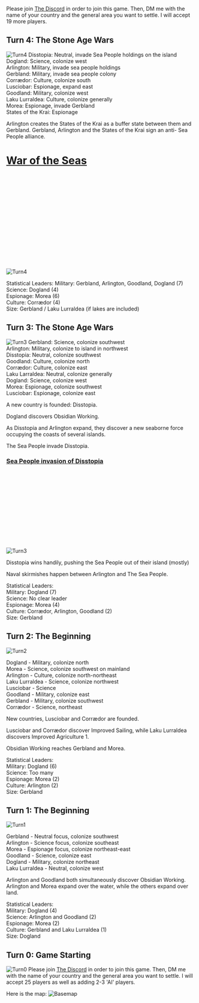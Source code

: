 Please join [The Discord](https://discord.gg/q8DEdhR) in order to join this game. Then, DM me with the name of your country and the general area you want to settle. I will accept 19 more players.
## Turn 4: The Stone Age Wars
![Turn4](assets/Turn4a.png)
Disstopia: Neutral, invade Sea People holdings on the island<br/>
Dogland: Science, colonize west<br/>
Arlington: Military, invade sea people holdings<br/>
Gerbland: Military, invade sea people colony<br/>
Corrædor: Culture, colonize south<br/>
Lusciobar: Espionage, expand east<br/>
Goodland: Military, colonize west<br/>
Laku Lurraldea: Culture, colonize generally<br/>
Morea: Espionage, invade Gerbland<br/>
States of the Krai: Espionage

Arlington creates the States of the Krai as a buffer state between them and Gerbland. Gerbland, Arlington and the States of the Krai sign an anti- Sea People alliance.

# [War of the Seas](wars/war2.md)
<br/><br/><br/><br/><br/><br/><br/>
<br/><br/><br/><br/><br/><br/><br/>

![Turn4](assets/Turn4b.png)

Statistical Leaders:
Military: Gerbland, Arlington, Goodland, Dogland (7)<br/>
Science: Dogland (4)<br/>
Espionage: Morea (6)<br/>
Culture: Corrædor (4)<br/>
Size: Gerbland / Laku Lurraldea (if lakes are included)


## Turn 3: The Stone Age Wars
![Turn3](assets/Turn3.png)
Gerbland: Science, colonize southwest<br/>
Arlington: Military, colonize to island in northwest<br/>
Disstopia: Neutral, colonize southwest<br/>
Goodland: Culture, colonize north<br/>
Corrædor: Culture, colonize east<br/>
Laku Larraldea: Neutral, colonize generally<br/>
Dogland: Science, colonize west<br/>
Morea: Espionage, colonize southwest<br/>
Lusciobar: Espionage, colonize east

A new country is founded: Disstopia.

Dogland discovers Obsidian Working.

As Disstopia and Arlington expand, they discover a new seaborne force occupying the coasts of several islands.

The Sea People invade Disstopia.

### [Sea People invasion of Disstopia](wars/war1.md)
<br/><br/><br/><br/><br/><br/><br/><br/><br/><br/><br/><br/>
![Turn3](assets/Turn3b.png)

Disstopia wins handily, pushing the Sea People out of their island (mostly)

Naval skirmishes happen between Arlington and The Sea People.

Statistical Leaders:<br/>
Military: Dogland (7)<br/>
Science: No clear leader<br/>
Espionage: Morea (4)<br/>
Culture: Corrædor, Arlington, Goodland (2)<br/>
Size: Gerbland

## Turn 2: The Beginning

![Turn2](assets/Turn2x.png)

Dogland - Military, colonize north<br/>
Morea - Science, colonize southwest on mainland<br/>
Arlington - Culture, colonize north-northeast<br/>
Laku Lurraldea - Science, colonize northwest<br/>
Lusciobar - Science<br/>
Goodland - Military, colonize east<br/>
Gerbland - Military, colonize southwest<br/>
Corrædor - Science, northeast

New countries, Lusciobar and Corrædor are founded.

Lusciobar and Corrædor discover Improved Sailing, while Laku Lurraldea discovers Improved Agriculture 1.

Obsidian Working reaches Gerbland and Morea.

Statistical Leaders:<br/>
Military: Dogland (6)<br/>
Science: Too many<br/>
Espionage: Morea (2)<br/>
Culture: Arlington (2)<br/>
Size: Gerbland

## Turn 1: The Beginning

![Turn1](assets/Turn1.png)

Gerbland - Neutral focus, colonize southwest<br/>
Arlington - Science focus, colonize southeast<br/>
Morea - Espionage focus, colonize northeast-east<br/>
Goodland - Science, colonize east<br/>
Dogland - Military, colonize northeast<br/>
Laku Lurraldea - Neutral, colonize west

Arlington and Goodland both simultaneously discover Obsidian Working. Arlington and Morea expand over the water, while the others expand over land.

Statistical Leaders:<br/>
Military: Dogland (4)<br/>
Science: Arlington and Goodland (2)<br/>
Espionage: Morea (2)<br/>
Culture: Gerbland and Laku Lurraldea (1)<br/>
Size: Dogland

## Turn 0: Game Starting

![Turn0](assets/Turn0.png)
Please join [The Discord](https://discord.gg/q8DEdhR) in order to join this game. Then, DM me with the name of your country and the general area you want to settle. I will accept 25 players as well as adding 2-3 'AI' players.

Here is the map:
![Basemap](assets/BaseMap.png)
